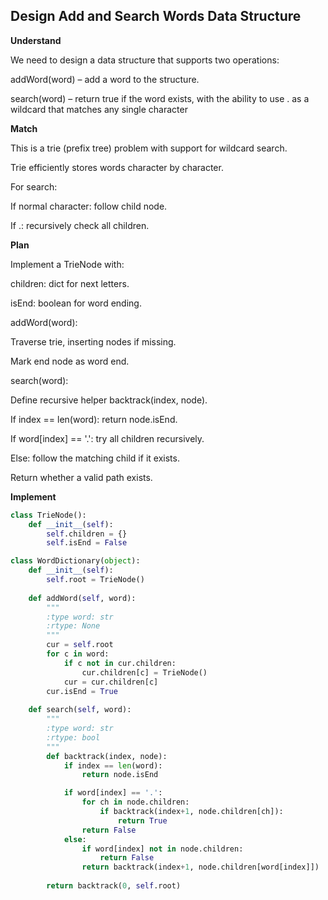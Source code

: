 ## Design Add and Search Words Data Structure
**Understand**

We need to design a data structure that supports two operations:

addWord(word) – add a word to the structure.

search(word) – return true if the word exists, with the ability to use . as a wildcard that matches any single character

**Match**

This is a trie (prefix tree) problem with support for wildcard search.

Trie efficiently stores words character by character.

For search:

If normal character: follow child node.

If .: recursively check all children.

**Plan**

Implement a TrieNode with:

children: dict for next letters.

isEnd: boolean for word ending.

addWord(word):

Traverse trie, inserting nodes if missing.

Mark end node as word end.

search(word):

Define recursive helper backtrack(index, node).

If index == len(word): return node.isEnd.

If word[index] == '.': try all children recursively.

Else: follow the matching child if it exists.

Return whether a valid path exists.

**Implement**
```py
class TrieNode():
    def __init__(self):
        self.children = {}
        self.isEnd = False

class WordDictionary(object):
    def __init__(self):
        self.root = TrieNode()
        
    def addWord(self, word):
        """
        :type word: str
        :rtype: None
        """
        cur = self.root
        for c in word:
            if c not in cur.children:
                cur.children[c] = TrieNode()
            cur = cur.children[c]
        cur.isEnd = True
    
    def search(self, word):
        """
        :type word: str
        :rtype: bool
        """
        def backtrack(index, node):
            if index == len(word):
                return node.isEnd

            if word[index] == '.':
                for ch in node.children:
                    if backtrack(index+1, node.children[ch]):
                        return True
                return False
            else:
                if word[index] not in node.children:
                    return False
                return backtrack(index+1, node.children[word[index]])
        
        return backtrack(0, self.root)
```